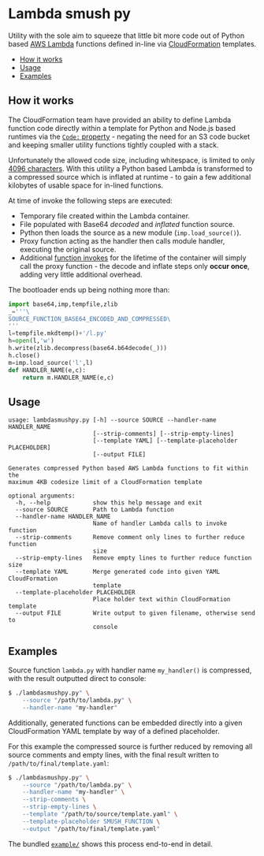 # Lambda smush py
Utility with the sole aim to squeeze that little bit more code out of Python based [AWS Lambda](https://docs.aws.amazon.com/lambda/latest/dg/welcome.html) functions defined in-line via [CloudFormation](https://docs.aws.amazon.com/AWSCloudFormation/latest/UserGuide/aws-resource-lambda-function.html) templates.

- [How it works](#how-it-works)
- [Usage](#usage)
- [Examples](#examples)

## How it works
The CloudFormation team have provided an ability to define Lambda function code directly within a template for Python and Node.js based runtimes via the [`Code:` property](https://docs.aws.amazon.com/AWSCloudFormation/latest/UserGuide/aws-resource-lambda-function.html#cfn-lambda-function-code) - negating the need for an S3 code bucket and keeping smaller utility functions tightly coupled with a stack.

Unfortunately the allowed code size, including whitespace, is limited to only [4096 characters](https://docs.aws.amazon.com/AWSCloudFormation/latest/UserGuide/aws-properties-lambda-function-code.html#cfn-lambda-function-code-zipfile). With this utility a Python based Lambda is transformed to a compressed source which is inflated at runtime - to gain a few additional kilobytes of usable space for in-lined functions.

At time of invoke the following steps are executed:
- Temporary file created within the Lambda container.
- File populated with Base64 _decoded_ and _inflated_ function source.
- Python then loads the source as a new module (`imp.load_source()`).
- Proxy function acting as the handler then calls module handler, executing the original source.
- Additional [function invokes](https://aws.amazon.com/blogs/compute/container-reuse-in-lambda/) for the lifetime of the container will simply call the proxy function - the decode and inflate steps only **occur once**, adding very little additional overhead.

The bootloader ends up being nothing more than:

```py
import base64,imp,tempfile,zlib
_='''\
SOURCE_FUNCTION_BASE64_ENCODED_AND_COMPRESSED\
'''
l=tempfile.mkdtemp()+'/l.py'
h=open(l,'w')
h.write(zlib.decompress(base64.b64decode(_)))
h.close()
m=imp.load_source('l',l)
def HANDLER_NAME(e,c):
	return m.HANDLER_NAME(e,c)
```

## Usage

```
usage: lambdasmushpy.py [-h] --source SOURCE --handler-name HANDLER_NAME
                        [--strip-comments] [--strip-empty-lines]
                        [--template YAML] [--template-placeholder PLACEHOLDER]
                        [--output FILE]

Generates compressed Python based AWS Lambda functions to fit within the
maximum 4KB codesize limit of a CloudFormation template

optional arguments:
  -h, --help            show this help message and exit
  --source SOURCE       Path to Lambda function
  --handler-name HANDLER_NAME
                        Name of handler Lambda calls to invoke function
  --strip-comments      Remove comment only lines to further reduce function
                        size
  --strip-empty-lines   Remove empty lines to further reduce function size
  --template YAML       Merge generated code into given YAML CloudFormation
                        template
  --template-placeholder PLACEHOLDER
                        Place holder text within CloudFormation template
  --output FILE         Write output to given filename, otherwise send to
                        console
```

## Examples
Source function `lambda.py` with handler name `my_handler()` is compressed, with the result outputted direct to console:

```sh
$ ./lambdasmushpy.py" \
	--source "/path/to/lambda.py" \
	--handler-name "my-handler"
```

Additionally, generated functions can be embedded directly into a given CloudFormation YAML template by way of a defined placeholder.

For this example the compressed source is further reduced by removing all source comments and empty lines, with the final result written to `/path/to/final/template.yaml`:

```sh
$ ./lambdasmushpy.py" \
	--source "/path/to/lambda.py" \
	--handler-name "my-handler" \
	--strip-comments \
	--strip-empty-lines \
	--template "/path/to/source/template.yaml" \
	--template-placeholder SMUSH_FUNCTION \
	--output "/path/to/final/template.yaml"
```

The bundled [`example/`](example) shows this process end-to-end in detail.
